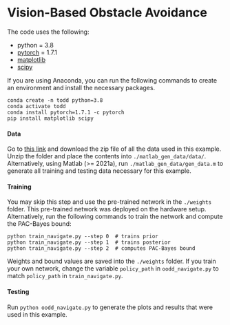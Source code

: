 # Vision-Based Obstacle Avoidance
The code uses the following:
- python = 3.8
- [pytorch](https://pytorch.org) = 1.7.1
- [matplotlib](https://matplotlib.org)
- [scipy](https://www.scipy.org)

If you are using Anaconda, you can run the following commands to create an environment and install the necessary packages.
```
conda create -n todd python=3.8
conda activate todd
conda install pytorch=1.7.1 -c pytorch
pip install matplotlib scipy
```

#### Data
Go to [this link](https://drive.google.com/file/d/1RqpcFK5hSTKSJASzylGL0EIh3jbrpND9/view?usp=sharing) and download the zip file of all the data used in this example.
Unzip the folder and place the contents into `./matlab_gen_data/data/`.
Alternatively, using Matlab (>= 2021a), run `./matlab_gen_data/gen_data.m` to generate all training and testing data necessary for this example.

#### Training
You may skip this step and use the pre-trained network in the `./weights` folder.
This pre-trained network was deployed on the hardware setup.
Alternatively, run the following commands to train the network and compute the PAC-Bayes bound:
```
python train_navigate.py --step 0  # trains prior
python train_navigate.py --step 1  # trains posterior
python train_navigate.py --step 2  # computes PAC-Bayes bound
```
Weights and bound values are saved into the `./weights` folder.
If you train your own network, change the variable `policy_path` in `oodd_navigate.py` to match `policy_path` in `train_navigate.py`.


#### Testing
Run `python oodd_navigate.py` to generate the plots and results that were used in this example.
